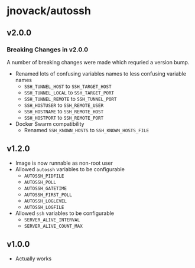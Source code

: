 # jnovack/autossh

## v2.0.0

### Breaking Changes in v2.0.0

A number of breaking changes were made which requried a version bump.

- Renamed lots of confusing variables names to less confusing variable names
  - `SSH_TUNNEL_HOST` to `SSH_TARGET_HOST`
  - `SSH_TUNNEL_LOCAL` to `SSH_TARGET_PORT`
  - `SSH_TUNNEL_REMOTE` to `SSH_TUNNEL_PORT`
  - `SSH_HOSTUSER` to `SSH_REMOTE_USER`
  - `SSH_HOSTNAME` to `SSH_REMOTE_HOST`
  - `SSH_HOSTPORT` to `SSH_REMOTE_PORT`
- Docker Swarm compatibility
  - Renamed `SSH_KNOWN_HOSTS` to `SSH_KNOWN_HOSTS_FILE`

## v1.2.0

- Image is now runnable as non-root user
- Allowed `autossh` variables to be configurable
  - `AUTOSSH_PIDFILE`
  - `AUTOSSH_POLL`
  - `AUTOSSH_GATETIME`
  - `AUTOSSH_FIRST_POLL`
  - `AUTOSSH_LOGLEVEL`
  - `AUTOSSH_LOGFILE`
- Allowed `ssh` variables to be configurable
  - `SERVER_ALIVE_INTERVAL`
  - `SERVER_ALIVE_COUNT_MAX`

## v1.0.0

- Actually works
